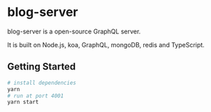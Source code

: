 # blog-server

blog-server is a open-source GraphQL server.

It is built on Node.js, koa, GraphQL, mongoDB, redis and TypeScript.

## Getting Started

```bash
# install dependencies
yarn
# run at port 4001
yarn start
```
